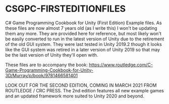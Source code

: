# CSGPC-FIRSTEDITIONFILES
C# Game Programming Cookbook for Unity (First Edition) Example files. As these files are now almost 7 years old (as I write this) I won't be updating them any more. They are provided here for reference, but most likely won't be easily converted to run in the latest version of Unity due to the retirement of the old GUI system. They were last tested in Unity 2019.2 though it looks like the GUI system was retired in a later version of Unity 2019 so that may be the last version of Unity they'll open with.

These files are to accompany the book:
https://www.routledge.com/C-Game-Programming-Cookbook-for-Unity-3D/Murray/p/book/9781466581401

LOOK OUT FOR THE SECOND EDITION, COMING IN MARCH 2021 FROM ROUTLEDGE / CRC PRESS.
The 2nd edition features all new example games and an updated framework more suited to Unity 2020 and beyond.
